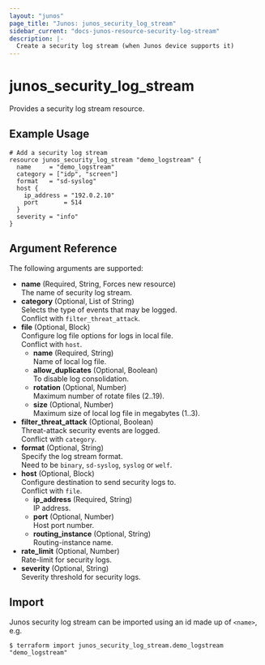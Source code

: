 ```yaml
---
layout: "junos"
page_title: "Junos: junos_security_log_stream"
sidebar_current: "docs-junos-resource-security-log-stream"
description: |-
  Create a security log stream (when Junos device supports it)
---
```


# junos_security_log_stream

Provides a security log stream resource.

## Example Usage

```hcl
# Add a security log stream
resource junos_security_log_stream "demo_logstream" {
  name     = "demo_logstream"
  category = ["idp", "screen"]
  format   = "sd-syslog"
  host {
    ip_address = "192.0.2.10"
    port       = 514
  }
  severity = "info"
}
```

## Argument Reference

The following arguments are supported:

- **name** (Required, String, Forces new resource)  
  The name of security log stream.
- **category** (Optional, List of String)  
  Selects the type of events that may be logged.  
  Conflict with `filter_threat_attack`.
- **file** (Optional, Block)  
  Configure log file options for logs in local file.  
  Conflict with `host`.
  - **name** (Required, String)  
    Name of local log file.
  - **allow_duplicates** (Optional, Boolean)  
    To disable log consolidation.
  - **rotation** (Optional, Number)  
    Maximum number of rotate files (2..19).
  - **size** (Optional, Number)  
    Maximum size of local log file in megabytes (1..3).
- **filter_threat_attack** (Optional, Boolean)  
  Threat-attack security events are logged.  
  Conflict with `category`.
- **format** (Optional, String)  
  Specify the log stream format.  
  Need to be `binary`, `sd-syslog`, `syslog` or `welf`.
- **host** (Optional, Block)  
  Configure destination to send security logs to.  
  Conflict with `file`.
  - **ip_address** (Required, String)  
    IP address.
  - **port** (Optional, Number)  
    Host port number.
  - **routing_instance** (Optional, String)  
    Routing-instance name.
- **rate_limit** (Optional, Number)  
  Rate-limit for security logs.
- **severity** (Optional, String)  
  Severity threshold for security logs.

## Import

Junos security log stream can be imported using an id made up of `<name>`, e.g.

```shell
$ terraform import junos_security_log_stream.demo_logstream "demo_logstream"
```
